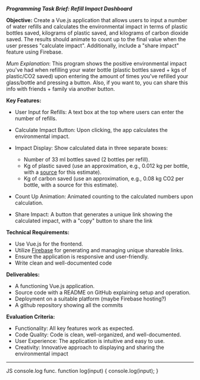 ***Programming Task Brief: Refill Impact Dashboard***

**Objective:**
Create a Vue.js application that allows users to input a number of water refills and calculates the environmental impact in terms of plastic bottles saved, kilograms of plastic saved, and kilograms of carbon dioxide saved. The results should animate to count up to the final value when the user presses "calculate impact". Additionally, include a "share impact" feature using Firebase.

_Mum Explanation_: This program shows the positive environmental impact you've had when refilling your water bottle (plastic bottles saved + kgs of plastic/CO2 saved) upon entering the amount of times you've refilled your glass/bottle and pressing a button. Also, if you want to, you can share this info with friends + family via another button.

**Key Features:**
- User Input for Refills: A text box at the top where users can enter the number of refills.

- Calculate Impact Button: Upon clicking, the app calculates the environmental impact.

- Impact Display: Show calculated data in three separate boxes:
  * Number of 33 ml bottles saved (2 bottles per refill).
  * Kg of plastic saved (use an approximation, e.g., 0.012 kg per bottle, with a [source](t.ly/rNpcv) for this estimate).
  * Kg of carbon saved (use an approximation, e.g., 0.08 kg CO2 per bottle, with a source for this estimate).

- Count Up Animation: Animated counting to the calculated numbers upon calculation.

- Share Impact: A button that generates a unique link showing the calculated impact, with a "copy" button to share the link

**Technical Requirements:**
- Use Vue.js for the frontend.
- Utilize [Firebase](https://firebase.google.com/) for generating and managing unique shareable links.
- Ensure the application is responsive and user-friendly.
- Write clean and well-documented code

**Deliverables:**
- A functioning Vue.js application.
- Source code with a README on GitHub explaining setup and operation.
- Deployment on a suitable platform (maybe Firebase hosting?)
- A github repository showing all the commits

**Evaluation Criteria:**
- Functionality: All key features work as expected.
- Code Quality: Code is clean, well-organized, and well-documented.
- User Experience: The application is intuitive and easy to use.
- Creativity: Innovative approach to displaying and sharing the environmental impact


----
JS console.log func.
function log(input) {
		console.log(input);
	}
